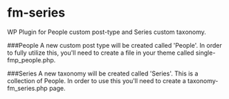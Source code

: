 fm-series
=========

WP Plugin for People custom post-type and Series custom taxonomy.

###People
A new custom post type will be created called 'People'. In order to fully utilize this, you'll need to create
a file in your theme called single-fmp_people.php.

###Series
A new taxonomy will be created called 'Series'. This is a collection of People. In order to use this you'll need
to create a taxonomy-fm_series.php page.
